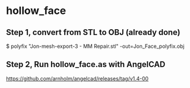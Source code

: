 # hollow_face

## Step 1, convert from STL to OBJ (already done)

$ polyfix "Jon-mesh-export-3 - MM Repair.stl" -out=Jon_Face_polyfix.obj 

## Step 2, Run hollow_face.as with AngelCAD

https://github.com/arnholm/angelcad/releases/tag/v1.4-00
